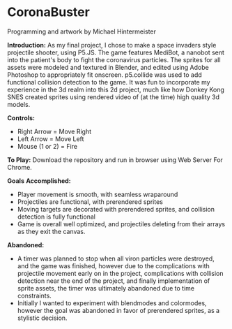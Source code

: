 # CoronaBuster
Programming and artwork by Michael Hintermeister

**Introduction:**
  As my final project, I chose to make a space invaders style projectile shooter, using P5.JS. The game features MediBot, a nanobot sent into the patient's body to fight the coronavirus particles. The sprites for all assets were modeled and textured in Blender, and edited using Adobe Photoshop to appropriately fit onscreen. p5.collide was used to add functional collision detection to the game. It was fun to incorporate my experience in the 3d realm into this 2d project, much like how Donkey Kong SNES created sprites using rendered video of (at the time) high quality 3d models.
  
  **Controls:**
  - Right Arrow = Move Right
  - Left Arrow = Move Left
  - Mouse (1 or 2) = Fire
  
  **To Play:**
  Download the repository and run in browser using Web Server For Chrome.
  
  **Goals**
  **Accomplished:**
  - Player movement is smooth, with seamless wraparound
  - Projectiles are functional, with prerendered sprites
  - Moving targets are decorated with prerendered sprites, and collision detection is fully functional
  - Game is overall well optimized, and projectiles deleting from their arrays as they exit the canvas.
  
  **Abandoned:**
  - A timer was planned to stop when all viron particles were destroyed, and the game was finished, however due to the complications with projectile movement early on in the project, complications with collision detection near the end of the project, and finally implementation of sprite assets, the timer was ultimately abandoned due to time constraints.
  - Initially I wanted to experiment with blendmodes and colormodes, however the goal was abandoned in favor of prerendered sprites, as a stylistic decision.
